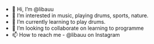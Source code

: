 - 👋 Hi, I’m @libauu
- 👀 I’m interested in music, playing drums, sports, nature.
- 🌱 I’m currently learning to play drums.
- 💞️ I’m looking to collaborate on learning to programme
- 📫 How to reach me - @libauu on Instagram

<!---
libauu/libauu is a ✨ special ✨ repository because its `README.md` (this file) appears on your GitHub profile.
You can click the Preview link to take a look at your changes.
--->
